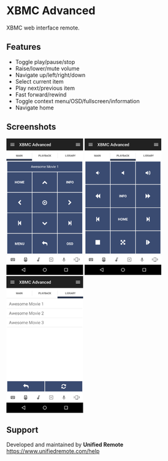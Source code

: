 # XBMC Advanced
XBMC web interface remote.

## Features
*  Toggle play/pause/stop
*  Raise/lower/mute volume
*  Navigate up/left/right/down
*  Select current item
*  Play next/previous item
*  Fast forward/rewind
*  Toggle context menu/OSD/fullscreen/information
*  Navigate home

## Screenshots
<img src="screen-tab1.png" width="200" />
<img src="screen-tab2.png" width="200" />
<img src="screen-tab3.png" width="200" />

## Support
Developed and maintained by **Unified Remote**  
https://www.unifiedremote.com/help